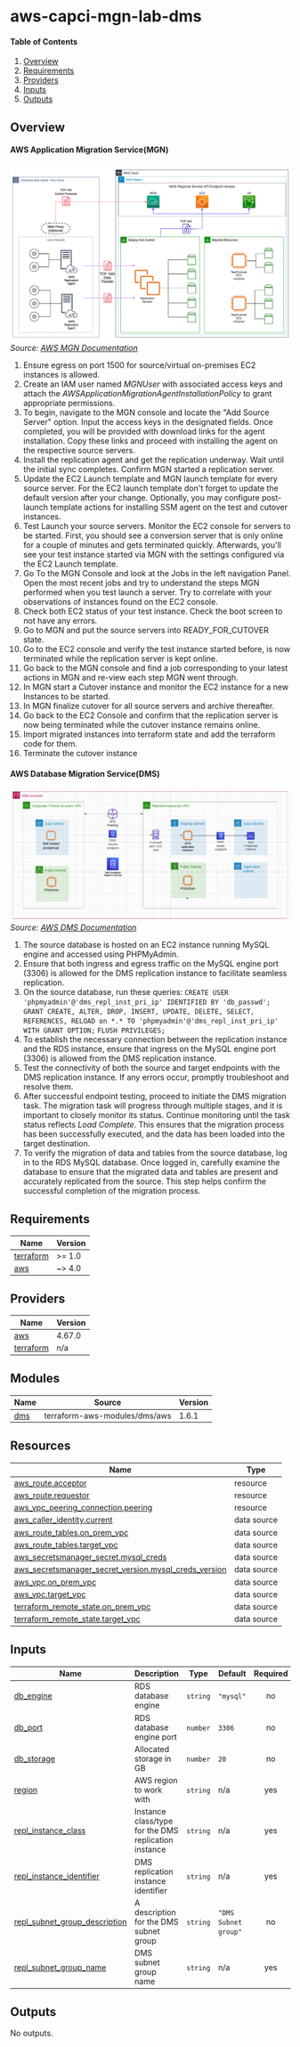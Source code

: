 # aws-capci-mgn-lab-dms

#### Table of Contents
1. [Overview](#overview)
2. [Requirements](#requirements)
3. [Providers](#Providers)
4. [Inputs](#inputs)
5. [Outputs](#outputs)

## Overview
#### AWS Application Migration Service(MGN)
![mgn](images/mgn.png "AWS MGN")
*Source: [AWS MGN Documentation](https://docs.aws.amazon.com/mgn/latest/ug/Network-Settings-Video.html)*

1. Ensure egress on port 1500 for source/virtual on-premises EC2 instances is allowed.
2. Create an IAM user named *MGNUser* with associated access keys and attach the *AWSApplicationMigrationAgentInstallationPolicy* to grant appropriate permissions.
3. To begin, navigate to the MGN console and locate the "Add Source Server" option. Input the access keys in the designated fields. Once completed, you will be provided with download links for the agent installation. Copy these links and proceed with installing the agent on the respective source servers.
4. Install the replication agent and get the replication underway. Wait until the initial sync completes. Confirm MGN started a replication server.
5. Update the EC2 Launch template and MGN launch template for every source server. For the EC2 launch template don't forget to update the default version after your change. Optionally, you may configure post-launch template actions for installing SSM agent on the test and cutover instances.
6. Test Launch your source servers. Monitor the EC2 console for servers to be started. First, you should see a conversion server that is only online for a couple of minutes and gets terminated quickly. Afterwards, you'll see your test instance started via MGN with the settings configured via the EC2 Launch template.
7. Go To the MGN Console and look at the Jobs in the left navigation Panel. Open the most recent jobs and try to understand the steps MGN performed when you test launch a server. Try to correlate with your observations of instances found on the EC2 console.
8. Check both EC2 status of your test instance. Check the boot screen to not have any errors.
9. Go to MGN and put the source servers into READY_FOR_CUTOVER state.
10. Go to the EC2 console and verify the test instance started before, is now terminated while the replication server is kept online.
11. Go back to the MGN console and find a job corresponding to your latest actions in MGN and re-view each step MGN went through.
12. In MGN start a Cutover instance and monitor the EC2 instance for a new Instances to be started.
13. In MGN finalize cutover for all source servers and archive thereafter.
14. Go back to the EC2 Console and confirm that the replication server is now being terminated while the cutover instance remains online.
15. Import migrated instances into terraform state and add the terraform code for them.
16. Terminate the cutover instance

#### AWS Database Migration Service(DMS)
![dms](images/dms.png "AWS DMS")
*Source: [AWS DMS Documentation](https://docs.aws.amazon.com/dms/latest/userguide/Welcome.html)*

1. The source database is hosted on an EC2 instance running MySQL engine and accessed using PHPMyAdmin.
2. Ensure that both ingress and egress traffic on the MySQL engine port (3306) is allowed for the DMS replication instance to facilitate seamless replication.
3. On the source database, run these queries:
`CREATE USER 'phpmyadmin'@'dms_repl_inst_pri_ip' IDENTIFIED BY 'db_passwd';`
`GRANT CREATE, ALTER, DROP, INSERT, UPDATE, DELETE, SELECT, REFERENCES, RELOAD on *.* TO 'phpmyadmin'@'dms_repl_inst_pri_ip' WITH GRANT OPTION;` 
`FLUSH PRIVILEGES;`
4. To establish the necessary connection between the replication instance and the RDS instance, ensure that ingress on the MySQL engine port (3306) is allowed from the DMS replication instance.
5. Test the connectivity of both the source and target endpoints with the DMS replication instance. If any errors occur, promptly troubleshoot and resolve them. 
6. After successful endpoint testing, proceed to initiate the DMS migration task. The migration task will progress through multiple stages, and it is important to closely monitor its status. Continue monitoring until the task status reflects *Load Complete*. This ensures that the migration process has been successfully executed, and the data has been loaded into the target destination.
7. To verify the migration of data and tables from the source database, log in to the RDS MySQL database. Once logged in, carefully examine the database to ensure that the migrated data and tables are present and accurately replicated from the source. This step helps confirm the successful completion of the migration process.

<!-- BEGINNING OF PRE-COMMIT-TERRAFORM DOCS HOOK -->
## Requirements

| Name | Version |
|------|---------|
| <a name="requirement_terraform"></a> [terraform](#requirement\_terraform) | >= 1.0 |
| <a name="requirement_aws"></a> [aws](#requirement\_aws) | ~> 4.0 |

## Providers

| Name | Version |
|------|---------|
| <a name="provider_aws"></a> [aws](#provider\_aws) | 4.67.0 |
| <a name="provider_terraform"></a> [terraform](#provider\_terraform) | n/a |

## Modules

| Name | Source | Version |
|------|--------|---------|
| <a name="module_dms"></a> [dms](#module\_dms) | terraform-aws-modules/dms/aws | 1.6.1 |

## Resources

| Name | Type |
|------|------|
| [aws_route.acceptor](https://registry.terraform.io/providers/hashicorp/aws/latest/docs/resources/route) | resource |
| [aws_route.requestor](https://registry.terraform.io/providers/hashicorp/aws/latest/docs/resources/route) | resource |
| [aws_vpc_peering_connection.peering](https://registry.terraform.io/providers/hashicorp/aws/latest/docs/resources/vpc_peering_connection) | resource |
| [aws_caller_identity.current](https://registry.terraform.io/providers/hashicorp/aws/latest/docs/data-sources/caller_identity) | data source |
| [aws_route_tables.on_prem_vpc](https://registry.terraform.io/providers/hashicorp/aws/latest/docs/data-sources/route_tables) | data source |
| [aws_route_tables.target_vpc](https://registry.terraform.io/providers/hashicorp/aws/latest/docs/data-sources/route_tables) | data source |
| [aws_secretsmanager_secret.mysql_creds](https://registry.terraform.io/providers/hashicorp/aws/latest/docs/data-sources/secretsmanager_secret) | data source |
| [aws_secretsmanager_secret_version.mysql_creds_version](https://registry.terraform.io/providers/hashicorp/aws/latest/docs/data-sources/secretsmanager_secret_version) | data source |
| [aws_vpc.on_prem_vpc](https://registry.terraform.io/providers/hashicorp/aws/latest/docs/data-sources/vpc) | data source |
| [aws_vpc.target_vpc](https://registry.terraform.io/providers/hashicorp/aws/latest/docs/data-sources/vpc) | data source |
| [terraform_remote_state.on_prem_vpc](https://registry.terraform.io/providers/hashicorp/terraform/latest/docs/data-sources/remote_state) | data source |
| [terraform_remote_state.target_vpc](https://registry.terraform.io/providers/hashicorp/terraform/latest/docs/data-sources/remote_state) | data source |

## Inputs

| Name | Description | Type | Default | Required |
|------|-------------|------|---------|:--------:|
| <a name="input_db_engine"></a> [db\_engine](#input\_db\_engine) | RDS database engine | `string` | `"mysql"` | no |
| <a name="input_db_port"></a> [db\_port](#input\_db\_port) | RDS database engine port | `number` | `3306` | no |
| <a name="input_db_storage"></a> [db\_storage](#input\_db\_storage) | Allocated storage in GB | `number` | `20` | no |
| <a name="input_region"></a> [region](#input\_region) | AWS region to work with | `string` | n/a | yes |
| <a name="input_repl_instance_class"></a> [repl\_instance\_class](#input\_repl\_instance\_class) | Instance class/type for the DMS replication instance | `string` | n/a | yes |
| <a name="input_repl_instance_identifier"></a> [repl\_instance\_identifier](#input\_repl\_instance\_identifier) | DMS replication instance identifier | `string` | n/a | yes |
| <a name="input_repl_subnet_group_description"></a> [repl\_subnet\_group\_description](#input\_repl\_subnet\_group\_description) | A description for the DMS subnet group | `string` | `"DMS Subnet group"` | no |
| <a name="input_repl_subnet_group_name"></a> [repl\_subnet\_group\_name](#input\_repl\_subnet\_group\_name) | DMS subnet group name | `string` | n/a | yes |

## Outputs

No outputs.
<!-- END OF PRE-COMMIT-TERRAFORM DOCS HOOK -->